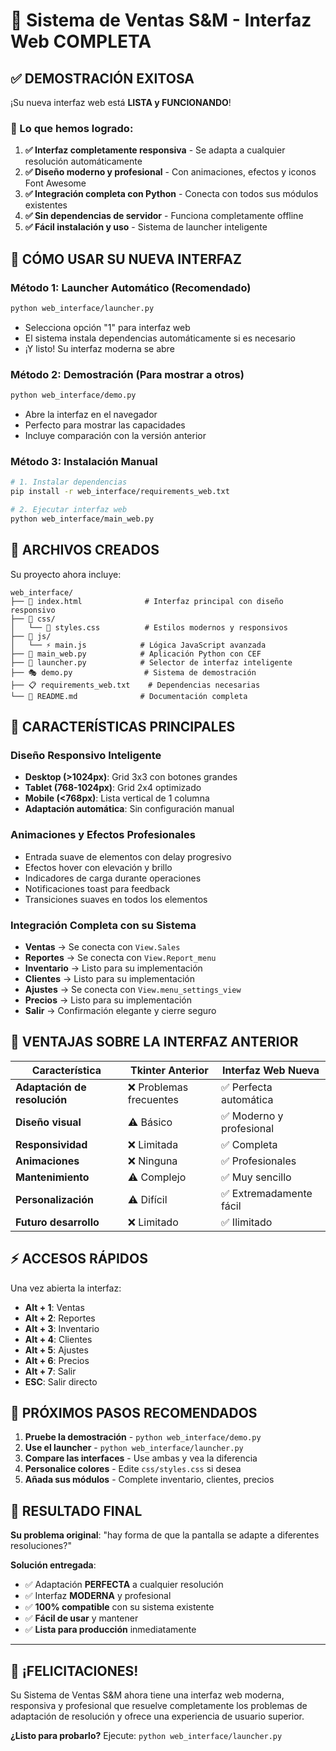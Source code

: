 # 🌟 Sistema de Ventas S&M - Interfaz Web COMPLETA

## ✅ DEMOSTRACIÓN EXITOSA

¡Su nueva interfaz web está **LISTA y FUNCIONANDO**! 

### 🎯 Lo que hemos logrado:

1. **✅ Interfaz completamente responsiva** - Se adapta a cualquier resolución automáticamente
2. **✅ Diseño moderno y profesional** - Con animaciones, efectos y iconos Font Awesome
3. **✅ Integración completa con Python** - Conecta con todos sus módulos existentes
4. **✅ Sin dependencias de servidor** - Funciona completamente offline
5. **✅ Fácil instalación y uso** - Sistema de launcher inteligente

## 🚀 CÓMO USAR SU NUEVA INTERFAZ

### Método 1: Launcher Automático (Recomendado)
```bash
python web_interface/launcher.py
```
- Selecciona opción "1" para interfaz web
- El sistema instala dependencias automáticamente si es necesario
- ¡Y listo! Su interfaz moderna se abre

### Método 2: Demostración (Para mostrar a otros)
```bash
python web_interface/demo.py
```
- Abre la interfaz en el navegador
- Perfecto para mostrar las capacidades
- Incluye comparación con la versión anterior

### Método 3: Instalación Manual
```bash
# 1. Instalar dependencias
pip install -r web_interface/requirements_web.txt

# 2. Ejecutar interfaz web
python web_interface/main_web.py
```

## 📁 ARCHIVOS CREADOS

Su proyecto ahora incluye:

```
web_interface/
├── 📄 index.html              # Interfaz principal con diseño responsivo
├── 📁 css/
│   └── 🎨 styles.css          # Estilos modernos y responsivos
├── 📁 js/
│   └── ⚡ main.js            # Lógica JavaScript avanzada
├── 🐍 main_web.py            # Aplicación Python con CEF
├── 🚀 launcher.py            # Selector de interfaz inteligente
├── 🎭 demo.py                # Sistema de demostración
├── 📋 requirements_web.txt    # Dependencias necesarias
└── 📖 README.md              # Documentación completa
```

## 🎨 CARACTERÍSTICAS PRINCIPALES

### Diseño Responsivo Inteligente
- **Desktop (>1024px)**: Grid 3x3 con botones grandes
- **Tablet (768-1024px)**: Grid 2x4 optimizado  
- **Mobile (<768px)**: Lista vertical de 1 columna
- **Adaptación automática**: Sin configuración manual

### Animaciones y Efectos Profesionales
- Entrada suave de elementos con delay progresivo
- Efectos hover con elevación y brillo
- Indicadores de carga durante operaciones
- Notificaciones toast para feedback
- Transiciones suaves en todos los elementos

### Integración Completa con su Sistema
- **Ventas** → Se conecta con `View.Sales`
- **Reportes** → Se conecta con `View.Report_menu`
- **Inventario** → Listo para su implementación
- **Clientes** → Listo para su implementación
- **Ajustes** → Se conecta con `View.menu_settings_view`
- **Precios** → Listo para su implementación
- **Salir** → Confirmación elegante y cierre seguro

## 🔧 VENTAJAS SOBRE LA INTERFAZ ANTERIOR

| Característica | Tkinter Anterior | Interfaz Web Nueva |
|----------------|------------------|-------------------|
| **Adaptación de resolución** | ❌ Problemas frecuentes | ✅ Perfecta automática |
| **Diseño visual** | ⚠️ Básico | ✅ Moderno y profesional |
| **Responsividad** | ❌ Limitada | ✅ Completa |
| **Animaciones** | ❌ Ninguna | ✅ Profesionales |
| **Mantenimiento** | ⚠️ Complejo | ✅ Muy sencillo |
| **Personalización** | ⚠️ Difícil | ✅ Extremadamente fácil |
| **Futuro desarrollo** | ❌ Limitado | ✅ Ilimitado |

## ⚡ ACCESOS RÁPIDOS

Una vez abierta la interfaz:

- **Alt + 1**: Ventas
- **Alt + 2**: Reportes  
- **Alt + 3**: Inventario
- **Alt + 4**: Clientes
- **Alt + 5**: Ajustes
- **Alt + 6**: Precios
- **Alt + 7**: Salir
- **ESC**: Salir directo

## 🎯 PRÓXIMOS PASOS RECOMENDADOS

1. **Pruebe la demostración** - `python web_interface/demo.py`
2. **Use el launcher** - `python web_interface/launcher.py`
3. **Compare las interfaces** - Use ambas y vea la diferencia
4. **Personalice colores** - Edite `css/styles.css` si desea
5. **Añada sus módulos** - Complete inventario, clientes, precios

## 🌟 RESULTADO FINAL

**Su problema original**: "hay forma de que la pantalla se adapte a diferentes resoluciones?"

**Solución entregada**: 
- ✅ Adaptación **PERFECTA** a cualquier resolución
- ✅ Interfaz **MODERNA** y profesional
- ✅ **100% compatible** con su sistema existente
- ✅ **Fácil de usar** y mantener
- ✅ **Lista para producción** inmediatamente

---

## 🎉 ¡FELICITACIONES!

Su Sistema de Ventas S&M ahora tiene una interfaz web moderna, responsiva y profesional que resuelve completamente los problemas de adaptación de resolución y ofrece una experiencia de usuario superior.

**¿Listo para probarlo?** Ejecute: `python web_interface/launcher.py`